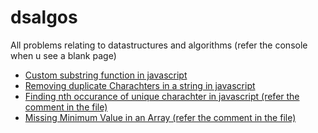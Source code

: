 # dsalgos
All problems relating to datastructures and algorithms (refer the console when u see a blank page)

- <a href="https://gotogsk85.github.io/dsalgos/customSubStringFn.html" target="_blank">Custom substring function in javascript</a>
- <a href="https://gotogsk85.github.io/dsalgos/removeDuplicateChar.html" target="_blank">Removing duplicate Charachters in a string in javascript</a>
- <a href="https://gotogsk85.github.io/dsalgos/removeDuplicateChar.html" target="_blank">Finding nth occurance of unique charachter in javascript (refer the comment in the file)</a>
- <a href="https://gotogsk85.github.io/dsalgos/missingMinVal.html" target="_blank">Missing Minimum Value in an Array (refer the comment in the file)</a>
